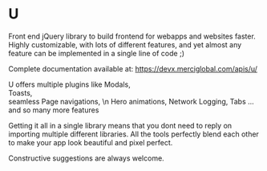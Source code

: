 # U
Front end jQuery library to build frontend for webapps and websites faster.
Highly customizable, with lots of different features, and yet almost any feature can be implemented in a single line of code ;)

Complete documentation available at: https://devx.merciglobal.com/apis/u/


U offers multiple plugins like 
      Modals, <br>
      Toasts, <br>
      seamless Page navigations, \n
      Hero animations,
      Network Logging,
      Tabs 
      ... and so many more features
      

Getting it all in a single library means that you dont need to reply on importing multiple different libraries. All the tools perfectly blend each other to make your app look beautiful and pixel perfect.


Constructive suggestions are always welcome.
